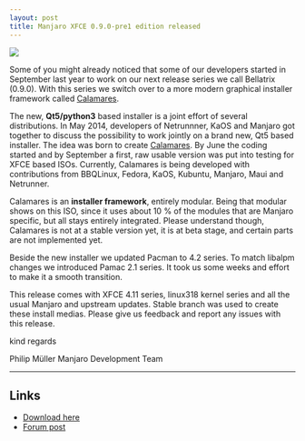 ```yaml
---
layout: post
title: Manjaro XFCE 0.9.0-pre1 edition released
---
```


<img src="{{ site.baseurl }}/images/manjaro-090p1-xfce.jpg">

Some of you might already noticed that some of our developers started in September last year to work on our next release series we call Bellatrix (0.9.0). With this series we switch over to a more modern graphical installer framework called [Calamares](http://calamares.github.io/).

The new, **Qt5/python3** based installer is a joint effort of several distributions. In May 2014, developers of Netrunnner, KaOS and Manjaro got together to discuss the possibility to work jointly on a brand new, Qt5 based installer. The idea was born to create [Calamares](http://calamares.github.io/about/). By June the coding started and by September a first, raw usable version was put into testing for XFCE based ISOs. Currently, Calamares is being developed with contributions from BBQLinux, Fedora, KaOS, Kubuntu, Manjaro, Maui and Netrunner.

Calamares is an **installer framework**, entirely modular. Being that modular shows on this ISO, since it uses about 10 % of the modules that are Manjaro specific, but all stays entirely integrated. Please understand though, Calamares is not at a stable version yet, it is at beta stage, and certain parts are not implemented yet.

Beside the new installer we updated Pacman to 4.2 series. To match libalpm changes we introduced Pamac 2.1 series. It took us some weeks and effort to make it a smooth transition.

This release comes with XFCE 4.11 series, linux318 kernel series and all the usual Manjaro and upstream updates. Stable branch was used to create these install medias. Please give us feedback and report any issues with this release.

kind regards

Philip Müller
Manjaro Development Team

----

## Links

* [Download here](http://sourceforge.net/projects/manjarotest/files/0.9.0/xfce/0.9.0-pre1/)
* [Forum post](https://forum.manjaro.org/index.php?topic=19663.0)
